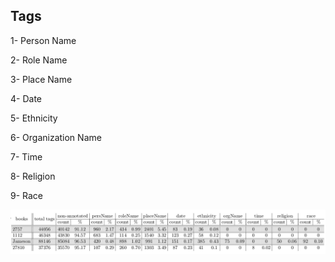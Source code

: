 ## Tags

1- Person Name

2- Role Name

3- Place Name

4- Date

5- Ethnicity

6- Organization Name

7- Time

8- Religion

9- Race

<img src="https://raw.githubusercontent.com/Mehrdad93/Machine-Reading/master/results/DatasetStats.png">

